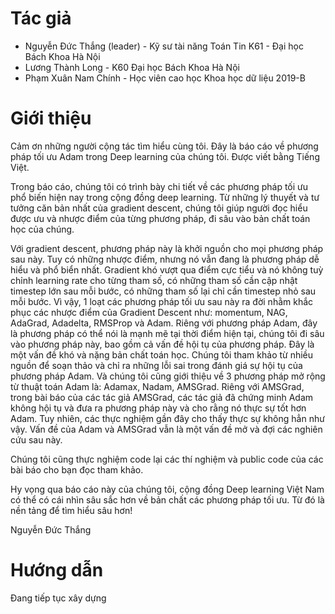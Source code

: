# Tác giả
* Nguyễn Đức Thắng (leader) - Kỹ sư tài năng Toán Tin K61 - Đại học Bách Khoa Hà Nội
* Lương Thành Long - K60 Đại học Bách Khoa Hà Nội
* Phạm Xuân Nam Chính - Học viên cao học Khoa học dữ liệu 2019-B
# Giới thiệu
Cảm ơn những người cộng tác tìm hiểu cùng tôi. Đây là báo cáo về phương pháp tối ưu Adam trong Deep learning của chúng tôi. Được viết bằng Tiếng Việt.

Trong báo cáo, chúng tôi có trình bày chi tiết về các phương pháp tối ưu phổ biến hiện nay trong cộng đồng deep learning.
Từ những lý thuyết và tư tưởng căn bản nhất của gradient descent, chúng tôi giúp người đọc hiểu được ưu và nhược điểm của từng phương pháp, đi sâu vào bản chất toán học của chúng. 

Với gradient descent, phương pháp này là khởi nguồn cho mọi phương pháp sau này. Tuy có những nhược điểm, nhưng nó vẫn đang là phương pháp dễ hiểu và phổ biển nhất. Gradient khó vượt qua điểm cực tiểu và nó không tuỳ chỉnh learning rate cho từng tham số, có những tham số cần cập nhật timestep lớn sau mỗi bước, có những tham số lại chỉ cần timestep nhỏ sau mỗi bước. Vì vậy, 1 loạt các phương pháp tối ưu sau này ra đời nhằm khắc phục các nhược điểm của Gradient Descent như: momentum, NAG, AdaGrad, Adadelta, RMSProp và Adam. Riêng với phương pháp Adam, đây là phương pháp có thể nói là mạnh mẽ tại thời điểm hiện tại, chúng tôi đi sâu vào phương pháp này, bao gồm cả vấn đề hội tụ của phương pháp. Đây là một vấn đề khó và nặng bản chất toán học. Chúng tôi tham khảo từ nhiều nguồn để soạn thảo và chỉ ra những lỗi sai trong đánh giá sự hội tụ của phương pháp Adam. Và chúng tôi cũng giới thiệu về 3 phương pháp mở rộng từ thuật toán Adam là: Adamax, Nadam, AMSGrad. Riêng với AMSGrad, trong bài báo của các tác giả AMSGrad, các tác giả đã chứng minh Adam không hội tụ và đưa ra phương pháp này và cho rằng nó thực sự tốt hơn Adam. Tuy nhiên, các thực nghiệm gần đây cho thấy thực sự không hẳn như vậy. Vấn đề của Adam và AMSGrad vẫn là một vấn đề mở và đợi các nghiên cứu sau này.

Chúng tôi cũng thực nghiệm code lại các thí nghiệm và public code của các bài báo cho bạn đọc tham khảo.

Hy vọng qua báo cáo này của chúng tôi, cộng đồng Deep learning Việt Nam có thể có cái nhìn sâu sắc hơn về bản chất các phương pháp tối ưu. Từ đó là nền tảng để tìm hiểu sâu hơn!

Nguyễn Đức Thắng

# Hướng dẫn
Đang tiếp tục xây dựng

